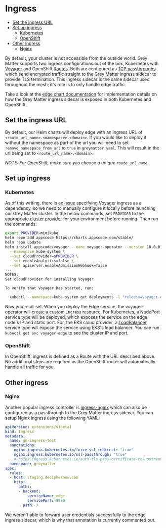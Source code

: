 # Ingress

- [Set the ingress URL](#set-the-ingress-url)
- [Set up ingress](#set-up-ingress)
  - [Kubernetes](#kubernetes)
  - [OpenShift](#openshift)
- [Other ingress](#other-ingress)
  - [Nginx](#nginx)

By default, your cluster is not accessible from the outside world. Grey Matter supports two ingress configurations out of the box, Kubernetes with [Voyager](https://appscode.com/products/voyager/) and OpenShift [Routes](https://docs.openshift.com/container-platform/3.9/architecture/networking/routes.html). Both are configured as [TCP passthroughs](https://docs.openshift.com/container-platform/3.9/architecture/networking/routes.html#secured-routes) which send encrypted traffic straight to the Grey Matter ingress sidecar to provide TLS termination. This ingress sidecar is the same sidecar used throughout the mesh; it's role is to only handle edge traffic.

Take a look at the [edge chart documentation](../edge/README.md) for implementation details on how the Grey Matter ingress sidecar is exposed in both Kubernetes and OpenShift.

## Set the ingress URL

By default, our Helm charts will deploy edge with an ingress URL of `<route_url_name>.<namespace>.<domain>`. If you would like to deploy it without the namespace as part of the url you will need to set `remove_namespace_from_url` to `true` in `greymatter.yaml`. This will result in the url being set to `<route_url_name>.<domain>`.

*NOTE: For OpenShift, make sure you choose a unique `route_url_name`.*

## Set up ingress

### Kubernetes

As of this writing, there is [an issue](https://github.com/appscode/voyager/issues/1415) specifying Voyager ingress as a dependency, so we need to manually configure it locally before launching our Grey Matter cluster. In the below commands, set `PROVIDER` to the appropriate [cluster provider](https://appscode.com/products/voyager/v11.0.1/setup/install/) for your environment before running. Then run the commands:

```sh
export PROVIDER=minikube
helm repo add appscode https://charts.appscode.com/stable/
helm repo update
helm install appscode/voyager --name voyager-operator --version 10.0.0 \
  --namespace kube-system \
  --set cloudProvider=$PROVIDER \
  --set enableAnalytics=false \
  --set apiserver.enableAdmissionWebhook=false
...
NOTES:
Set cloudProvider for installing Voyager

To verify that Voyager has started, run:

  kubectl --namespace=kube-system get deployments -l "release=voyager-operator, app=voyager"
```

Now you're all set. When you deploy the Edge service, the voyager-operator will create a custom `Ingress` resource. For Kubernetes, a [NodePort](https://kubernetes.io/docs/concepts/services-networking/service/#nodeport) service type will be deployed, which exposes the service on the edge node's IP and static port. For, the EKS cloud provider, a [LoadBalancer](https://kubernetes.io/docs/concepts/services-networking/service/#loadbalancer) service type will expose the service using EKS's load balancer. You can run `kubectl get svc voyager-edge` to see the cluster IP and port.

### OpenShift

In OpenShift, ingress is defined as a Route with the URL described above. No additional steps are required as the OpenShift router will automatically handle all traffic for you.

## Other ingress

### Nginx

Another popular ingress controller is [ingress-nginx](https://kubernetes.github.io/ingress-nginx/deploy/) which can also be configured as a passthrough to the Grey Matter ingress sidecar. You can setup Nginx ingress using the following YAML:

```yaml
apiVersion: extensions/v1beta1
kind: Ingress
metadata:
  name: gm-ingress-test
  annotations:
    nginx.ingress.kubernetes.io/force-ssl-redirect: "true"
    nginx.ingress.kubernetes.io/ssl-passthrough: "true"
    # nginx.ingress.kubernetes.io/auth-tls-pass-certificate-to-upstream: "true"
  namespace: greymatter
spec:
  rules:
  - host: staging.deciphernow.com
    http:
      paths:
      - backend:
          serviceName: edge
          servicePort: 8080
        path: /
```

We weren't able to forward user credentials successfully to the edge ingress sidecar, which is why that annotation is currently commented out.
